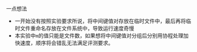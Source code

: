 一点想法

- 一开始没有按照实验要求所说，将中间键值对存放在临时文件中，最后再将临时文件重命名存放在文件系统中，导致运行速度奇慢
- 本实验中`m`的值只能是文件数，如果想将中间键值对分组后分别用协程处理加快速度，顺序将会错乱无法满足评测要求。